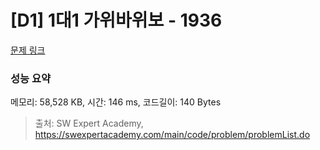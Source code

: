 # [D1] 1대1 가위바위보 - 1936 

[문제 링크](https://swexpertacademy.com/main/code/problem/problemDetail.do?contestProbId=AV5PjKXKALcDFAUq) 

### 성능 요약

메모리: 58,528 KB, 시간: 146 ms, 코드길이: 140 Bytes



> 출처: SW Expert Academy, https://swexpertacademy.com/main/code/problem/problemList.do